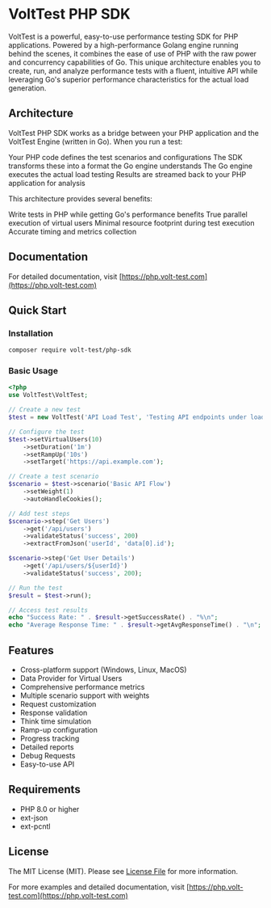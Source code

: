 # VoltTest PHP SDK

VoltTest is a powerful, easy-to-use performance testing SDK for PHP applications.
Powered by a high-performance Golang engine running behind the scenes,
it combines the ease of use of PHP with the raw power and concurrency capabilities of Go.
This unique architecture enables you to create, run, and analyze performance tests with a fluent,
intuitive API while leveraging Go's superior performance characteristics for the actual load generation.

## Architecture
VoltTest PHP SDK works as a bridge between your PHP application and the VoltTest Engine (written in Go). When you run a test:

Your PHP code defines the test scenarios and configurations
The SDK transforms these into a format the Go engine understands
The Go engine executes the actual load testing
Results are streamed back to your PHP application for analysis

This architecture provides several benefits:

Write tests in PHP while getting Go's performance benefits
True parallel execution of virtual users
Minimal resource footprint during test execution
Accurate timing and metrics collection

## Documentation

For detailed documentation, visit [https://php.volt-test.com](https://php.volt-test.com)

## Quick Start

### Installation

```bash
composer require volt-test/php-sdk
```

### Basic Usage

```php
<?php
use VoltTest\VoltTest;

// Create a new test
$test = new VoltTest('API Load Test', 'Testing API endpoints under load');

// Configure the test
$test->setVirtualUsers(10)
    ->setDuration('1m')
    ->setRampUp('10s')
    ->setTarget('https://api.example.com');

// Create a test scenario
$scenario = $test->scenario('Basic API Flow')
    ->setWeight(1)
    ->autoHandleCookies();

// Add test steps
$scenario->step('Get Users')
    ->get('/api/users')
    ->validateStatus('success', 200)
    ->extractFromJson('userId', 'data[0].id');

$scenario->step('Get User Details')
    ->get('/api/users/${userId}')
    ->validateStatus('success', 200);

// Run the test
$result = $test->run();

// Access test results
echo "Success Rate: " . $result->getSuccessRate() . "%\n";
echo "Average Response Time: " . $result->getAvgResponseTime() . "\n";
```

## Features

- Cross-platform support (Windows, Linux, MacOS)
- Data Provider for Virtual Users
- Comprehensive performance metrics
- Multiple scenario support with weights
- Request customization
- Response validation
- Think time simulation
- Ramp-up configuration
- Progress tracking
- Detailed reports
- Debug Requests
- Easy-to-use API

## Requirements

- PHP 8.0 or higher
- ext-json
- ext-pcntl

## License

The MIT License (MIT). Please see [License File](LICENSE.md) for more information.

For more examples and detailed documentation, visit [https://php.volt-test.com](https://php.volt-test.com)